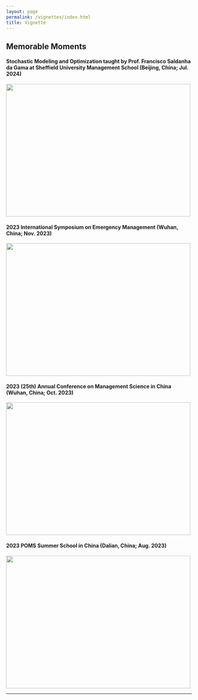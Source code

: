 ```yaml
---
layout: page
permalink: /vignettes/index.html
title: Vignette
---
```


## Memorable Moments


#### Stochastic Modeling and Optimization taught by Prof. Francisco Saldanha da Gama at Sheffield University Management School (Beijing, China; Jul. 2024)

<img src="{{ site.url }}/images/SMO23.jpg" width="500" height="360">

<br>

#### 2023 International Symposium on Emergency Management (Wuhan, China; Nov. 2023)

<img src="{{ site.url }}/images/EM23.jpg" width="500" height="360">

<br>

#### 2023 (25th) Annual Conference on Management Science in China (Wuhan, China; Oct. 2023)

<img src="{{ site.url }}/images/MS23.jpg" width="500" height="360">

<br> 

#### 2023 POMS Summer School in China (Dalian, China; Aug. 2023)

<img src="{{ site.url }}/images/POMS23.jpg" width="500" height="360">

<br>

---
